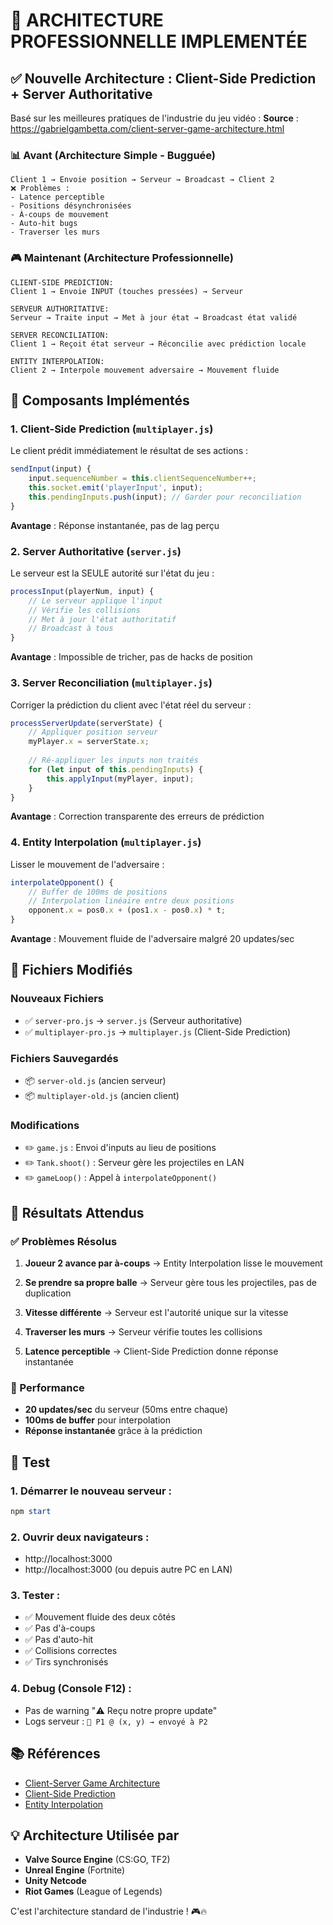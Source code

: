 # 🚀 ARCHITECTURE PROFESSIONNELLE IMPLEMENTÉE

## ✅ Nouvelle Architecture : Client-Side Prediction + Server Authoritative

Basé sur les meilleures pratiques de l'industrie du jeu vidéo :
**Source** : https://gabrielgambetta.com/client-server-game-architecture.html

### 📊 Avant (Architecture Simple - Bugguée)

```
Client 1 → Envoie position → Serveur → Broadcast → Client 2
❌ Problèmes :
- Latence perceptible
- Positions désynchronisées
- À-coups de mouvement
- Auto-hit bugs
- Traverser les murs
```

### 🎮 Maintenant (Architecture Professionnelle)

```
CLIENT-SIDE PREDICTION:
Client 1 → Envoie INPUT (touches pressées) → Serveur

SERVEUR AUTHORITATIVE:
Serveur → Traite input → Met à jour état → Broadcast état validé

SERVER RECONCILIATION:
Client 1 → Reçoit état serveur → Réconcilie avec prédiction locale

ENTITY INTERPOLATION:
Client 2 → Interpole mouvement adversaire → Mouvement fluide
```

## 🔧 Composants Implémentés

### 1. **Client-Side Prediction** (`multiplayer.js`)
Le client prédit immédiatement le résultat de ses actions :
```javascript
sendInput(input) {
    input.sequenceNumber = this.clientSequenceNumber++;
    this.socket.emit('playerInput', input);
    this.pendingInputs.push(input); // Garder pour reconciliation
}
```

**Avantage** : Réponse instantanée, pas de lag perçu

### 2. **Server Authoritative** (`server.js`)
Le serveur est la SEULE autorité sur l'état du jeu :
```javascript
processInput(playerNum, input) {
    // Le serveur applique l'input
    // Vérifie les collisions
    // Met à jour l'état authoritatif
    // Broadcast à tous
}
```

**Avantage** : Impossible de tricher, pas de hacks de position

### 3. **Server Reconciliation** (`multiplayer.js`)
Corriger la prédiction du client avec l'état réel du serveur :
```javascript
processServerUpdate(serverState) {
    // Appliquer position serveur
    myPlayer.x = serverState.x;
    
    // Ré-appliquer les inputs non traités
    for (let input of this.pendingInputs) {
        this.applyInput(myPlayer, input);
    }
}
```

**Avantage** : Correction transparente des erreurs de prédiction

### 4. **Entity Interpolation** (`multiplayer.js`)
Lisser le mouvement de l'adversaire :
```javascript
interpolateOpponent() {
    // Buffer de 100ms de positions
    // Interpolation linéaire entre deux positions
    opponent.x = pos0.x + (pos1.x - pos0.x) * t;
}
```

**Avantage** : Mouvement fluide de l'adversaire malgré 20 updates/sec

## 📁 Fichiers Modifiés

### Nouveaux Fichiers
- ✅ `server-pro.js` → `server.js` (Serveur authoritative)
- ✅ `multiplayer-pro.js` → `multiplayer.js` (Client-Side Prediction)

### Fichiers Sauvegardés
- 📦 `server-old.js` (ancien serveur)
- 📦 `multiplayer-old.js` (ancien client)

### Modifications
- ✏️ `game.js` : Envoi d'inputs au lieu de positions
- ✏️ `Tank.shoot()` : Serveur gère les projectiles en LAN
- ✏️ `gameLoop()` : Appel à `interpolateOpponent()`

## 🎯 Résultats Attendus

### ✅ Problèmes Résolus

1. **Joueur 2 avance par à-coups** 
   → Entity Interpolation lisse le mouvement

2. **Se prendre sa propre balle**
   → Serveur gère tous les projectiles, pas de duplication

3. **Vitesse différente**
   → Serveur est l'autorité unique sur la vitesse

4. **Traverser les murs**
   → Serveur vérifie toutes les collisions

5. **Latence perceptible**
   → Client-Side Prediction donne réponse instantanée

### 🚀 Performance

- **20 updates/sec** du serveur (50ms entre chaque)
- **100ms de buffer** pour interpolation
- **Réponse instantanée** grâce à la prédiction

## 🧪 Test

### 1. Démarrer le nouveau serveur :
```powershell
npm start
```

### 2. Ouvrir deux navigateurs :
- http://localhost:3000
- http://localhost:3000 (ou depuis autre PC en LAN)

### 3. Tester :
- ✅ Mouvement fluide des deux côtés
- ✅ Pas d'à-coups
- ✅ Pas d'auto-hit
- ✅ Collisions correctes
- ✅ Tirs synchronisés

### 4. Debug (Console F12) :
- Pas de warning "⚠️ Reçu notre propre update"
- Logs serveur : `📍 P1 @ (x, y) → envoyé à P2`

## 📚 Références

- [Client-Server Game Architecture](https://gabrielgambetta.com/client-server-game-architecture.html)
- [Client-Side Prediction](https://gabrielgambetta.com/client-side-prediction-server-reconciliation.html)
- [Entity Interpolation](https://gabrielgambetta.com/entity-interpolation.html)

## 💡 Architecture Utilisée par

- **Valve Source Engine** (CS:GO, TF2)
- **Unreal Engine** (Fortnite)
- **Unity Netcode**
- **Riot Games** (League of Legends)

C'est l'architecture standard de l'industrie ! 🎮🔥
